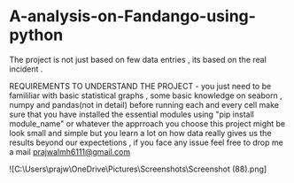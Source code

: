 # A-analysis-on-Fandango-using-python
The project is not just based on few data entries , its based on the real incident .

REQUIREMENTS TO UNDERSTAND THE PROJECT - you just need to  be famililiar with basic statistical graphs , some basic knowledge on seaborn , numpy and pandas(not in detail)
before running each and every cell make sure that  you have installed the essential modules using "pip install module_name" or whatever the apprroach you choose this project might be look small and simple but you learn a lot on how data really gives us the results beyond our expectetions
, if you face any issue feel free to drop me a mail
prajwalmh6111@gmail.com 

![‪C:\Users\prajw\OneDrive\Pictures\Screenshots\Screenshot (88).png]
